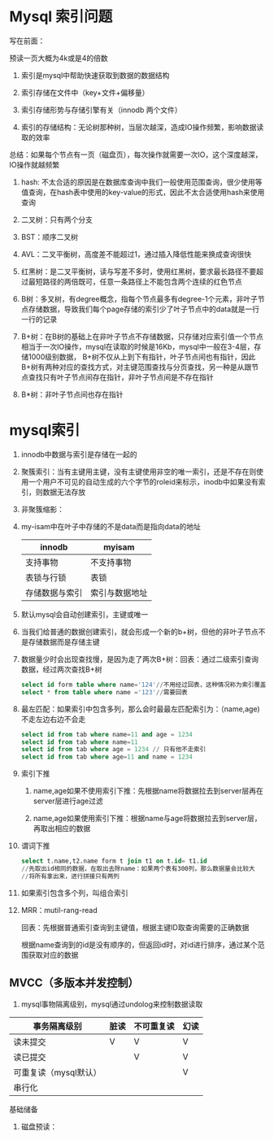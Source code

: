 # Mysql 索引问题

写在前面：

预读一页大概为4k或是4的倍数

1. 索引是mysql中帮助快速获取到数据的数据结构

2. 索引存储在文件中（key+文件+偏移量）

3. 索引存储形势与存储引擎有关（innodb 两个文件）

4. 索引的存储结构：无论树那种树，当层次越深，造成IO操作频繁，影响数据读取的效率

​        总结：如果每个节点有一页（磁盘页），每次操作就需要一次IO，这个深度越深，IO操作就越频繁

1. hash: 不太合适的原因是在数据库查询中我们一般使用范围查询，很少使用等值查询，在hash表中使用的key-value的形式，因此不太合适使用hash来使用查询

2. 二叉树：只有两个分支

3. BST：顺序二叉树

4. AVL：二叉平衡树，高度差不能超过1，通过插入降低性能来换成查询很快

5. 红黑树：是二叉平衡树，读与写差不多时，使用红黑树，要求最长路径不要超过最短路径的两倍既可，任意一条路径上不能包含两个连续的红色节点

6. B树：多叉树，有degree概念，指每个节点最多有degree-1个元素，非叶子节点存储数据，导致我们每个page存储的索引少了叶子节点中的data就是一行一行的记录
7. B+树：在B树的基础上在非叶子节点不存储数据，只存储对应索引值一个节点相当于一次IO操作，mysql在读取的时候是16Kb，mysql中一般在3-4层，存储1000级别数据， B+树不仅从上到下有指针，叶子节点间也有指针，因此B+树有两种对应的查找方式，对主键范围查找与分页查找，另一种是从跟节点查找只有叶子节点间存在指针，非叶子节点间是不存在指针
8. B*树：非叶子节点间也存在指针

# mysql索引

1. innodb中数据与索引是存储在一起的

2. 聚簇索引：当有主键用主键，没有主键使用非空的唯一索引，还是不存在则使用一个用户不可见的自动生成的六个字节的roleid来标示，inodb中如果没有索引，则数据无法存放

3. 非聚簇缩影：

4. my-isam中在叶子中存储的不是data而是指向data的地址

   | innodb         | myisam         |
   | -------------- | -------------- |
   | 支持事物       | 不支持事物     |
   | 表锁与行锁     | 表锁           |
   | 存储数据与索引 | 索引与数据地址 |

5. 默认mysql会自动创建索引，主键或唯一

6. 当我们给普通的数据创建索引，就会形成一个新的b+树，但他的非叶子节点不是存储数据而是存储主键

7. 数据量少时会出现查找慢，是因为走了两次B+树：回表：通过二级索引查询数据，经过两次查找B+树

   ```sql
   select id form table where name='124'//不用经过回表，这种情况称为索引覆盖
   select * from table where name ='123'//需要回表
   ```

8. 最左匹配：如果索引中包含多列，那么会时最最左匹配索引为：（name,age) 不走左边右边不会走

   ```sql
   select id from tab where name=11 and age = 1234
   select id from tab where name=11
   select id from tab where age = 1234 // 只有他不走索引
   select id from tab where age=11 and name = 1234
   ```

9. 索引下推

   1. name,age如果不使用索引下推：先根据name将数据拉去到server层再在server层进行age过滤

   2. name,age如果使用索引下推：根据name与age将数据拉去到server层，再取出相应的数据

10. 谓词下推

    ```sql
    select t.name,t2.name form t join t1 on t.id= t1.id
    //先取出id相同的数据，在取出去除name：如果两个表有300列，那么数据量会比较大
    //将所有拿出来，进行拼接只有两列
    ```

11. 如果索引包含多个列，叫组合索引

12. MRR：mutil-rang-read

    回表：先根据普通索引查询到主键值，根据主键ID取查询需要的正确数据

    根据name查询到的id是没有顺序的，但返回id时，对id进行排序，通过某个范围获取对应的数据

## MVCC（多版本并发控制）

1. mysql事物隔离级别，mysql通过undolog来控制数据读取

| 事务隔离级别          | 脏读 | 不可重复读 | 幻读 |
| --------------------- | ---- | ---------- | ---- |
| 读未提交              | V    | V          | V    |
| 读已提交              |      | V          | V    |
| 可重复读（mysql默认） |      |            | V    |
| 串行化                |      |            |      |

基础储备

1. 磁盘预读：




